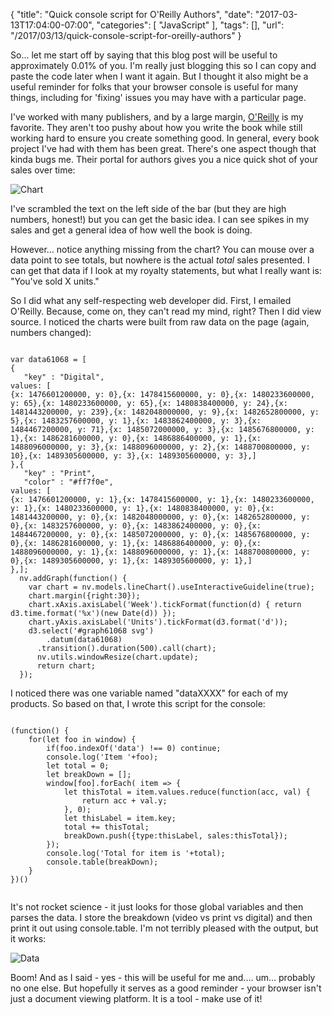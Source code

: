 
{
	"title": "Quick console script for O'Reilly Authors",
	"date": "2017-03-13T17:04:00-07:00",
	"categories": [
		"JavaScript"
	],
	"tags": [],
	"url": "/2017/03/13/quick-console-script-for-oreilly-authors"
}

So... let me start off by saying that this blog post will be useful to approximately 0.01% of you. I'm really just blogging this so I can copy and paste the code later
when I want it again. But I thought it also might be a useful reminder for folks that your browser console is useful for many things, including for 'fixing' issues you may have with a particular page.

I've worked with many publishers, and by a large margin, [O'Reilly](https://www.oreilly.com/) is my favorite. They aren't too pushy about how you write the book while still working hard to ensure you create something good. In general, every book project I've had with them has been great. There's one aspect though that kinda bugs me. Their portal for authors gives you a nice quick shot of your sales over time:

![Chart](https://static.raymondcamden.com/images/2017/3/ora1.png)

I've scrambled the text on the left side of the bar (but they are high numbers, honest!) but you can get the basic idea. I can see spikes in my sales and get a general idea of how well the book is doing.

However... notice anything missing from the chart? You can mouse over a data point to see totals, but nowhere is the actual *total* sales presented. I can get that data if I look at my royalty statements, but what I really want is: "You've sold X units."

So I did what any self-respecting web developer did. First, I emailed O'Reilly. Because, come on, they can't read my mind, right? Then I did view source. I noticed the charts were built from raw data on the page (again, numbers changed):

<pre><code class="language-javascript">
var data61068 = [ 
{
   &quot;key&quot; : &quot;Digital&quot;,
values: [
{x: 1476601200000, y: 0},{x: 1478415600000, y: 0},{x: 1480233600000, y: 65},{x: 1480233600000, y: 65},{x: 1480838400000, y: 24},{x: 1481443200000, y: 239},{x: 1482048000000, y: 9},{x: 1482652800000, y: 5},{x: 1483257600000, y: 1},{x: 1483862400000, y: 3},{x: 1484467200000, y: 71},{x: 1485072000000, y: 3},{x: 1485676800000, y: 1},{x: 1486281600000, y: 0},{x: 1486886400000, y: 1},{x: 1488096000000, y: 3},{x: 1488096000000, y: 2},{x: 1488700800000, y: 10},{x: 1489305600000, y: 3},{x: 1489305600000, y: 3},]
},{
   &quot;key&quot; : &quot;Print&quot;,
   &quot;color&quot; : &quot;#ff7f0e&quot;,
values: [
{x: 1476601200000, y: 1},{x: 1478415600000, y: 1},{x: 1480233600000, y: 1},{x: 1480233600000, y: 1},{x: 1480838400000, y: 0},{x: 1481443200000, y: 0},{x: 1482048000000, y: 0},{x: 1482652800000, y: 0},{x: 1483257600000, y: 0},{x: 1483862400000, y: 0},{x: 1484467200000, y: 0},{x: 1485072000000, y: 0},{x: 1485676800000, y: 0},{x: 1486281600000, y: 1},{x: 1486886400000, y: 0},{x: 1488096000000, y: 1},{x: 1488096000000, y: 1},{x: 1488700800000, y: 0},{x: 1489305600000, y: 1},{x: 1489305600000, y: 1},]
},];
  nv.addGraph(function() {
    var chart = nv.models.lineChart().useInteractiveGuideline(true);
    chart.margin({right:30});
    chart.xAxis.axisLabel('Week').tickFormat(function(d) { return d3.time.format('%x')(new Date(d)) });
    chart.yAxis.axisLabel('Units').tickFormat(d3.format('d'));
    d3.select('#graph61068 svg')
        .datum(data61068)
      .transition().duration(500).call(chart);
      nv.utils.windowResize(chart.update);
      return chart;
  });
</code></pre>

I noticed there was one variable named "dataXXXX" for each of my products. So based on that, I wrote this script for the console:

<pre><code class="language-javascript">
(function() {
	for(let foo in window) {
		if(foo.indexOf('data') !== 0) continue;
		console.log('Item '+foo);
		let total = 0;
		let breakDown = [];
		window[foo].forEach( item =&gt; {
			let thisTotal = item.values.reduce(function(acc, val) {
				return acc + val.y;
			}, 0);
			let thisLabel = item.key;
			total += thisTotal;
			breakDown.push({type:thisLabel, sales:thisTotal});
		});
		console.log('Total for item is '+total);
		console.table(breakDown);
	}
})()
		
</code></pre>

It's not rocket science - it just looks for those global variables and then parses the data. I store the breakdown (video vs print vs digital) and then print it out using console.table. I'm not terribly pleased with the output, but it works:

![Data](https://static.raymondcamden.com/images/2017/3/ora2.png)

Boom! And as I said - yes - this will be useful for me and.... um... probably no one else. But hopefully it serves as a good reminder - your browser isn't just a document viewing platform. It is a tool - make use of it!